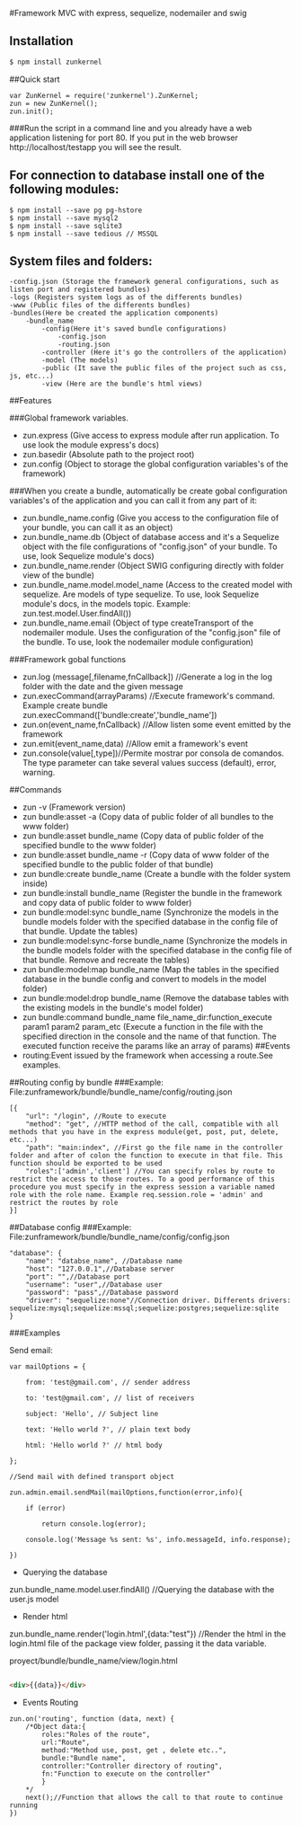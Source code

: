 
#Framework MVC with express, sequelize, nodemailer and swig

## Installation

```bash
$ npm install zunkernel
```
##Quick start

```
var ZunKernel = require('zunkernel').ZunKernel;
zun = new ZunKernel();
zun.init();
```
###Run the script in a command line and you already have a web application listening for port 80. If you put in the web browser http://localhost/testapp you will see the result.
## For connection to database install one of the following modules:
```
$ npm install --save pg pg-hstore
$ npm install --save mysql2
$ npm install --save sqlite3
$ npm install --save tedious // MSSQL

```
## System files and folders:
```
-config.json (Storage the framework general configurations, such as listen port and registered bundles)
-logs (Registers system logs as of the differents bundles)
-www (Public files of the differents bundles)
-bundles(Here be created the application components)
    -bundle_name    
        -config(Here it's saved bundle configurations)        
            -config.json            
            -routing.json            
        -controller (Here it's go the controllers of the application)        
        -model (The models)        
        -public (It save the public files of the project such as css, js, etc...)        
        -view (Here are the bundle's html views)
```
##Features

###Global framework variables.
* zun.express (Give access to express module after run application. To use look the module express's docs)
* zun.basedir (Absolute path to the project root)
* zun.config (Object to storage the global configuration variables's of the framework)

###When you create a bundle, automatically be create gobal configuration variables's of the application and you can call it from any part of it:
* zun.bundle_name.config (Give you access to the configuration file of your bundle, you can call it as an object)
* zun.bundle_name.db (Object of database access and it's a Sequelize object with the file configurations of "config.json" of your bundle. To use, look Sequelize module's docs)
* zun.bundle_name.render (Object SWIG configuring directly with folder view of the bundle)
* zun.bundle_name.model.model_name (Access to the created model with sequelize. Are models of type sequelize. To use, look Sequelize module's docs, in the models topic. Example: zun.test.model.User.findAll())
* zun.bundle_name.email (Object of type createTransport of the nodemailer module. Uses the configuration of the "config.json" file of the bundle. To use, look the nodemailer module configuration)

###Framework gobal functions
* zun.log (message[,filename,fnCallback]) //Generate a log in the  log folder with the date and the given message
* zun.execCommand(arrayParams) //Execute framework's command. Example create bundle zun.execCommand(['bundle:create','bundle_name'])
* zun.on(event_name,fnCallback) //Allow listen some event emitted by the framework
* zun.emit(event_name,data) //Allow emit a framework's event
* zun.console(value[,type])//Permite mostrar por consola de comandos. The type parameter can take several values success (default), error, warning.

##Commands

* zun -v (Framework version)
* zun bundle:asset -a (Copy data of public folder of all bundles to the www folder)
* zun bundle:asset bundle_name (Copy data of public folder of the specified bundle to the www folder)
* zun bundle:asset bundle_name -r (Copy data of www folder of the specified bundle to the public folder of that bundle)
* zun bundle:create bundle_name (Create a bundle with the folder system inside)
* zun bundle:install bundle_name (Register the bundle in the framework and copy data of public folder to www folder)
* zun bundle:model:sync bundle_name (Synchronize the models in the bundle models folder with the specified database in the config file of that bundle. Update the tables)
* zun bundle:model:sync-forse bundle_name (Synchronize the models in the bundle models folder with the specified database in the config file of that bundle. Remove and recreate the tables)
* zun bundle:model:map bundle_name (Map the  tables in the specified database in the bundle config and convert to models in the model folder)
* zun bundle:model:drop bundle_name (Remove the database tables with the existing models in the bundle's model folder)
* zun bundle:command bundle_name file_name_dir:function_execute param1 param2 param_etc (Execute a function in the file with the specified direction in the console and the name of that function. The executed function receive the params like an array of params)
##Events
* routing:Event issued by the framework when accessing a route.See examples.
  
##Routing config by bundle
###Example:
File:zunframework/bundle/bundle_name/config/routing.json
```
[{
    "url": "/login", //Route to execute
    "method": "get", //HTTP method of the call, compatible with all methods that you have in the express module(get, post, put, delete, etc...)
    "path": "main:index", //First go the file name in the controller folder and after of colon the function to execute in that file. This function should be exported to be used
    "roles":['admin','client'] //You can specify roles by route to restrict the access to those routes. To a good performance of this procedure you must specify in the express session a variable named role with the role name. Example req.session.role = 'admin' and restrict the routes by role
}]
```

##Database config
###Example:
File:zunframework/bundle/bundle_name/config/config.json
```
"database": {
    "name": "databse_name", //Database name
    "host": "127.0.0.1",//Database server
    "port": "",//Database port
    "username": "user",//Database user
    "password": "pass",//Database password
    "driver": "sequelize:none"//Connection driver. Differents drivers: sequelize:mysql;sequelize:mssql;sequelize:postgres;sequelize:sqlite
}
```
###Examples

Send email:
```
var mailOptions = {

    from: 'test@gmail.com', // sender address
    
    to: 'test@gmail.com', // list of receivers
    
    subject: 'Hello', // Subject line
    
    text: 'Hello world ?', // plain text body
    
    html: 'Hello world ?' // html body
    
};

//Send mail with defined transport object

zun.admin.email.sendMail(mailOptions,function(error,info){

    if (error)
    
        return console.log(error);
        
    console.log('Message %s sent: %s', info.messageId, info.response);
    
})
```
* Querying the database 

zun.bundle_name.model.user.findAll() //Querying the database with the user.js model


* Render html

zun.bundle_name.render('login.html',{data:"test"}) //Render the html in the login.html file of the package view folder, passing it the data variable.

proyect/bundle/bundle_name/view/login.html
```html

<div>{{data}}</div>

```
* Events
Routing
```
zun.on('routing', function (data, next) {
    /*Object data:{
        roles:"Roles of the route",
        url:"Route",
        method:"Method use, post, get , delete etc..",
        bundle:"Bundle name",
        controller:"Controller directory of routing",
        fn:"Function to execute on the controller"
        }
    */
    next();//Function that allows the call to that route to continue running
})
```
